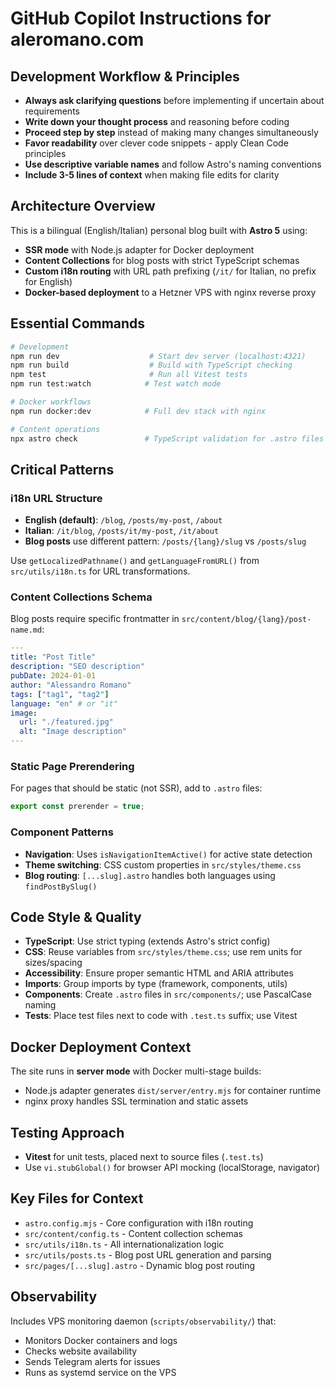 # GitHub Copilot Instructions for aleromano.com

## Development Workflow & Principles

- **Always ask clarifying questions** before implementing if uncertain about requirements
- **Write down your thought process** and reasoning before coding
- **Proceed step by step** instead of making many changes simultaneously
- **Favor readability** over clever code snippets - apply Clean Code principles
- **Use descriptive variable names** and follow Astro's naming conventions
- **Include 3-5 lines of context** when making file edits for clarity

## Architecture Overview

This is a bilingual (English/Italian) personal blog built with **Astro 5** using:
- **SSR mode** with Node.js adapter for Docker deployment
- **Content Collections** for blog posts with strict TypeScript schemas
- **Custom i18n routing** with URL path prefixing (`/it/` for Italian, no prefix for English)
- **Docker-based deployment** to a Hetzner VPS with nginx reverse proxy

## Essential Commands

```bash
# Development
npm run dev                    # Start dev server (localhost:4321)
npm run build                  # Build with TypeScript checking
npm test                       # Run all Vitest tests
npm run test:watch            # Test watch mode

# Docker workflows
npm run docker:dev            # Full dev stack with nginx

# Content operations
npx astro check               # TypeScript validation for .astro files
```

## Critical Patterns

### i18n URL Structure
- **English (default)**: `/blog`, `/posts/my-post`, `/about`
- **Italian**: `/it/blog`, `/posts/it/my-post`, `/it/about`
- **Blog posts** use different pattern: `/posts/{lang}/slug` vs `/posts/slug`

Use `getLocalizedPathname()` and `getLanguageFromURL()` from `src/utils/i18n.ts` for URL transformations.

### Content Collections Schema
Blog posts require specific frontmatter in `src/content/blog/{lang}/post-name.md`:
```yaml
---
title: "Post Title"
description: "SEO description"
pubDate: 2024-01-01
author: "Alessandro Romano"
tags: ["tag1", "tag2"]
language: "en" # or "it"
image:
  url: "./featured.jpg"
  alt: "Image description"
---
```

### Static Page Prerendering
For pages that should be static (not SSR), add to `.astro` files:
```typescript
export const prerender = true;
```

### Component Patterns
- **Navigation**: Uses `isNavigationItemActive()` for active state detection
- **Theme switching**: CSS custom properties in `src/styles/theme.css`
- **Blog routing**: `[...slug].astro` handles both languages using `findPostBySlug()`

## Code Style & Quality

- **TypeScript**: Use strict typing (extends Astro's strict config)
- **CSS**: Reuse variables from `src/styles/theme.css`; use rem units for sizes/spacing
- **Accessibility**: Ensure proper semantic HTML and ARIA attributes
- **Imports**: Group imports by type (framework, components, utils)
- **Components**: Create `.astro` files in `src/components/`; use PascalCase naming
- **Tests**: Place test files next to code with `.test.ts` suffix; use Vitest

## Docker Deployment Context

The site runs in **server mode** with Docker multi-stage builds:
- Node.js adapter generates `dist/server/entry.mjs` for container runtime
- nginx proxy handles SSL termination and static assets

## Testing Approach

- **Vitest** for unit tests, placed next to source files (`.test.ts`)
- Use `vi.stubGlobal()` for browser API mocking (localStorage, navigator)

## Key Files for Context

- `astro.config.mjs` - Core configuration with i18n routing
- `src/content/config.ts` - Content collection schemas
- `src/utils/i18n.ts` - All internationalization logic
- `src/utils/posts.ts` - Blog post URL generation and parsing
- `src/pages/[...slug].astro` - Dynamic blog post routing

## Observability

Includes VPS monitoring daemon (`scripts/observability/`) that:
- Monitors Docker containers and logs
- Checks website availability
- Sends Telegram alerts for issues
- Runs as systemd service on the VPS
